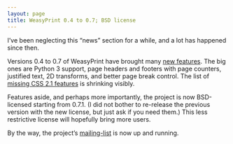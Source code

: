 ```yaml
---
layout: page
title: WeasyPrint 0.4 to 0.7; BSD license
---
```


I’ve been neglecting this “news” section for a while, and a lot has happened
since then.

Versions 0.4 to 0.7 of WeasyPrint have brought many
[new features](https://github.com/Kozea/WeasyPrint/blob/master/CHANGES). The
big ones are Python 3 support, page headers and footers with page counters,
justified text, 2D transforms, and better page break control.  The list of
[missing CSS 2.1 features](/features/#missing-css-2-1-features) is shrinking
visibly.

Features aside, and perhaps more importantly, the project is now BSD-licensed
starting from 0.7.1. (I did not bother to re-release the previous version
with the new license, but just ask if you need them.)
This less restrictive license will hopefully bring more users.

By the way, the project’s [mailing-list](/community/) is now up and running.
